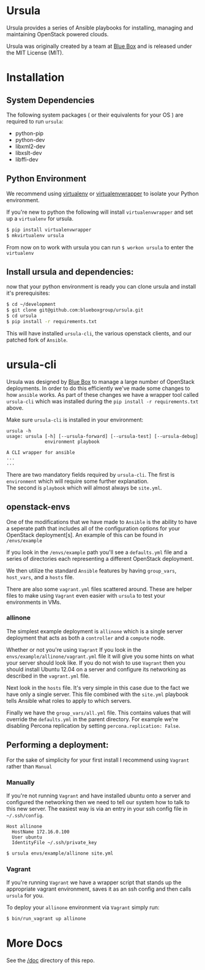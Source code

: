 # Ursula

Ursula provides a series of Ansible playbooks for installing, managing and
maintaining OpenStack powered clouds.

Ursula was originally created by a team at [Blue Box](https://www.bluebox.net) and is 
released under the MIT License (MIT).

# Installation

## System Dependencies

The following system packages ( or their equivalents for your OS ) are
required to run `ursula`: 

* python-pip 
* python-dev 
* libxml2-dev 
* libxslt-dev 
* libffi-dev

## Python Environment

We recommend using [virtualenv](http://virtualenv.readthedocs.org/en/latest/) or
[virtualenvwrapper](https://virtualenvwrapper.readthedocs.org/en/latest/) 
to isolate your Python environment. 

If you're new to python the following will install `virtualenvwrapper` and set
up a `virtualenv` for ursula.

```bash
$ pip install virtualenvwrapper
$ mkvirtualenv ursula
```

From now on to work with ursula you can run `$ workon ursula` to 
enter the `virtualenv`

## Install ursula and dependencies:

now that your python environment is ready you can clone ursula and install
it's prerequisites:

```bash
$ cd ~/development
$ git clone git@github.com:blueboxgroup/ursula.git
$ cd ursula
$ pip install -r requirements.txt
```

This will have installed `ursula-cli`, the various openstack clients, and our
patched fork of `Ansible`.

# ursula-cli

Ursula was designed by [Blue Box](https://www.bluebox.net) to manage a large
number of OpenStack deployments. In order to do this efficiently we've made
some changes to how `ansible` works. As part of these changes we have a
wrapper tool called `ursula-cli` which was installed during the 
`pip install -r requirements.txt` above.

Make sure `ursula-cli` is installed in your environment:

```
ursula -h
usage: ursula [-h] [--ursula-forward] [--ursula-test] [--ursula-debug]
              environment playbook

A CLI wrapper for ansible
...
...
```

There are two mandatory fields required by `ursula-cli`.  The first is 
`environment` which will require some further explanation.  
The second is `playbook` which will almost always be `site.yml`.

## openstack-envs

One of the modifications that we have made to `Ansible` is the ability to have
a seperate path that includes all of the configuration options for your
OpenStack deployment[s].   An example of this can be found in `/envs/example`

If you look in the `/envs/example` path you'll see a `defaults.yml` file and a
series of directories each representing a different OpenStack deployment.

We then utilize the standard `Ansible` features by having `group_vars`, 
`host_vars`, and a `hosts` file.

There are also some `vagrant.yml` files scattered around.  These are helper
files to make using `Vagrant` even easier with `ursula` to test your
environments in VMs.

### allinone

The simplest example deployment is `allinone` which is a single server
deployment that acts as both a `controller` and a `compute` node.

Whether or not you're using `Vagrant` If you look in the 
`envs/example/allinone/vagrant.yml` file it will give you some hints on what
your server should look like.  If you do not wish to use `Vagrant` then you
should install Ubuntu 12.04 on a server and configure its networking as
described in the `vagrant.yml` file.

Next look in the `hosts` file.  It's very simple in this case due to the fact
we have only a single server.  This file combined with the `site.yml` playbook
tells Ansible what roles to apply to which servers.

Finally we have the `group_vars/all.yml` file.  This contains values that will
override the `defaults.yml` in the parent directory.  For example we're
disabling Percona replication by setting `percona.replication: False`.

## Performing a deployment:

For the sake of simplicity for your first install I recommend using `Vagrant`
rather than `Manual`

### Manually

If you're not running `Vagrant` and have installed ubuntu onto a server and
configured the networking then we need to tell our system how to talk to this
new server.  The easiest way is via an entry in your ssh config file in 
`~/.ssh/config`.

```
Host allinone
  HostName 172.16.0.100
  User ubuntu
  IdentityFile ~/.ssh/private_key
```

```bash
$ ursula envs/example/allinone site.yml
```

### Vagrant

If you're running `Vagrant` we have a wrapper script that stands up the
appropriate vagrant environment, saves it as an ssh config and then calls
`ursula` for you.

To deploy your `allinone` environment via `Vagrant` simply run:

```bash
$ bin/run_vagrant up allinone
```

# More Docs

See the [/doc](https://github.com/blueboxgroup/ursula/tree/master/doc) directory of this repo.
